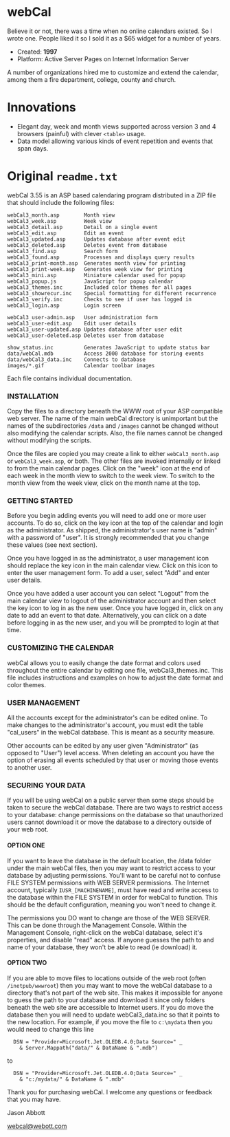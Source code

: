 # webCal
Believe it or not, there was a time when no online calendars existed. So I wrote one. People liked it so I sold it as a $65 widget for a number of years.

- Created: **1997**
- Platform: Active Server Pages on Internet Information Server

A number of organizations hired me to customize and extend the calendar, among them a fire department, college, county and church.

# Innovations
- Elegant day, week and month views supported across version 3 and 4 browsers (painful) with clever `<table>` usage.
- Data model allowing various kinds of event repetition and events that span days.


# Original `readme.txt`
webCal 3.55 is an ASP based calendaring program distributed in a ZIP file that should include the following files:
```
webCal3_month.asp        Month view
webCal3_week.asp         Week view
webCal3_detail.asp       Detail on a single event
webCal3_edit.asp         Edit an event
webCal3_updated.asp      Updates database after event edit
webCal3_deleted.asp      Deletes event from database
webCal3_find.asp         Search form
webCal3_found.asp        Processes and displays query results
webCal3_print-month.asp  Generates month view for printing
webCal3_print-week.asp   Generates week view for printing
webCal3_mini.asp         Miniature calendar used for popup
webCal3_popup.js         JavaScript for popup calendar
webCal3_themes.inc       Included color themes for all pages
webCal3_showrecur.inc    Special formatting for different recurrence
webCal3_verify.inc       Checks to see if user has logged in
webCal3_login.asp        Login screen

webCal3_user-admin.asp   User administration form
webCal3_user-edit.asp    Edit user details
webCal3_user-updated.asp Updates database after user edit
webCal3_user-deleted.asp Deletes user from database

show_status.inc          Generates JavaScript to update status bar
data/webCal.mdb          Access 2000 database for storing events
data/webCal3_data.inc    Connects to database
images/*.gif             Calendar toolbar images
```
Each file contains individual documentation.

### INSTALLATION

Copy the files to a directory beneath the WWW root of your ASP compatible web server.  The name of the main webCal directory is unimportant but the names of the subdirectories `/data` and `/images` cannot be changed without also modifying the calendar scripts.  Also, the file names cannot be changed without modifying the scripts.

Once the files are copied you may create a link to either `webCal3_month.asp` or `webCal3_week.asp`, or both.  The other files are invoked internally or linked to from the main calendar pages.  Click on the "week" icon at the end of each week in the month view to switch to the week view.  To switch to the month view from the week view, click on the month name at the top.

### GETTING STARTED

Before you begin adding events you will need to add one or more user accounts.  To do so, click on the key icon at the top of the calendar and login as the administrator.  As shipped, the administrator's user name is "admin" with a password of "user".  It is strongly recommended that you change these values (see next section).

Once you have logged in as the administrator, a user management icon should replace the key icon in the main calendar view.  Click on this icon to enter the user management form.  To add a user, select "Add" and enter user details. 

Once you have added a user account you can select "Logout" from the main calendar view to logout of the administrator account and then select the key icon to log in as the new user.  Once you have logged in, click on any date to add an event to that date.  Alternatively, you can click on a date before logging in as the new user, and you will be prompted to login at that time.

### CUSTOMIZING THE CALENDAR

webCal allows you to easily change the date format and colors used throughout the entire calendar by editing one file, webCal3_themes.inc. This file includes instructions and examples on how to adjust the date format and color themes.  

### USER MANAGEMENT

All the accounts except for the administrator's can be edited online.  To make changes to the administrator's account, you must edit the table "cal_users" in the webCal database.  This is meant as a security measure.

Other accounts can be edited by any user given "Administrator" (as opposed to "User") level access.  When deleting an account you have the option of erasing all events scheduled by that user or moving those events to another user.

### SECURING YOUR DATA

If you will be using webCal on a public server then some steps should be taken to secure the webCal database.  There are two ways to restrict access to your database: change permissions on the database so that unauthorized users cannot download it or move the database to a directory outside of your web root.

#### OPTION ONE
If you want to leave the database in the default location, the /data folder under the main webCal files, then you may want to restrict access to your database by adjusting permissions.  You'll want to be careful not to confuse FILE SYSTEM permissions with WEB SERVER permissions.  The Internet account, typically `IUSR_[MACHINENAME]`, must have read and write access to the database within the FILE SYSTEM in order for webCal to function.  This should be the default configuration, meaning you won't need to change it.

The permissions you DO want to change are those of the WEB SERVER.  This can be done through the Management Console.  Within the Management Console, right-click on the webCal database, select it's properties, and disable "read" access.  If anyone guesses the path to and name of your database, they won't be able to read (ie download) it.

#### OPTION TWO
If you are able to move files to locations outside of the web root (often `/inetpub/wwwroot`) then you may want to move the webCal database to a directory that's not part of the web site.  This makes it impossible for anyone to guess the path to your database and download it since only folders beneath the web site are accessible to Internet users.  If you do move the database then you will need to update webCal3_data.inc so that it points to the new location.  For example, if you move the file to `c:\mydata` then you would need to change this line
```
  DSN = "Provider=Microsoft.Jet.OLEDB.4.0;Data Source=" _
    & Server.Mappath("data/" & DataName & ".mdb")
```
to
```
  DSN = "Provider=Microsoft.Jet.OLEDB.4.0;Data Source=" _
    & "c:/mydata/" & DataName & ".mdb"
```

Thank you for purchasing webCal.  I welcome any questions or feedback that you may have.

Jason Abbott

webcal@webott.com